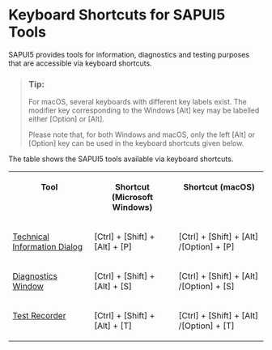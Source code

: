 <!-- loio154844c3ac2a4675a37aeb6259a5e034 -->

# Keyboard Shortcuts for SAPUI5 Tools

SAPUI5 provides tools for information, diagnostics and testing purposes that are accessible via keyboard shortcuts.

> ### Tip:  
> For macOS, several keyboards with different key labels exist. The modifier key corresponding to the Windows [Alt\] key may be labelled either [Option\] or [Alt\].
> 
> Please note that, for both Windows and macOS, only the left [Alt\] or [Option\] key can be used in the keyboard shortcuts given below.

The table shows the SAPUI5 tools available via keyboard shortcuts.


<table>
<tr>
<th valign="top">

Tool



</th>
<th valign="top">

Shortcut \(Microsoft Windows\)



</th>
<th valign="top">

Shortcut \(macOS\)



</th>
</tr>
<tr>
<td valign="top">

[Technical Information Dialog](../04_Essentials/technical-information-dialog-616a3ef.md#loio616a3ef07f554e20a3adf749c11f64e9) 



</td>
<td valign="top">

[Ctrl\] + [Shift\] + [Alt\] + [P\]  



</td>
<td valign="top">

[Ctrl\] + [Shift\] + [Alt\] /[Option\] + [P\]  



</td>
</tr>
<tr>
<td valign="top">

[Diagnostics Window](../04_Essentials/diagnostics-6ec18e8.md#loio6ec18e80b0ce47f290bc2645b0cc86e6) 



</td>
<td valign="top">

[Ctrl\] + [Shift\] + [Alt\] + [S\]  



</td>
<td valign="top">

[Ctrl\] + [Shift\] + [Alt\] /[Option\] + [S\]  



</td>
</tr>
<tr>
<td valign="top">

[Test Recorder](../04_Essentials/test-recorder-2535ef9.md) 



</td>
<td valign="top">

[Ctrl\] + [Shift\] + [Alt\] + [T\]  



</td>
<td valign="top">

[Ctrl\] + [Shift\] + [Alt\] /[Option\] + [T\]  



</td>
</tr>
</table>

